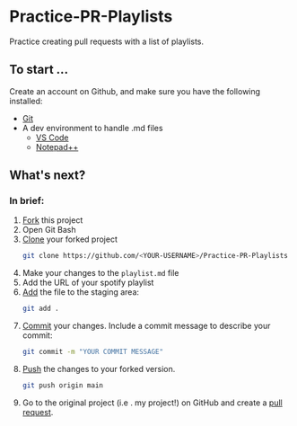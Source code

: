 # Practice-PR-Playlists
Practice creating pull requests with a list of playlists.

## To start ...
Create an account on Github, and make sure you have the following installed:

* [Git](https://git-scm.com/downloads)
* A dev environment to handle .md files
    * [VS Code](https://code.visualstudio.com)
    * [Notepad++](https://notepad-plus-plus.org)

## What's next?
### In brief:
1. [Fork](https://docs.github.com/en/get-started/quickstart/fork-a-repo) this project
2. Open Git Bash
3. [Clone]() your forked project 
    ```sh 
    git clone https://github.com/<YOUR-USERNAME>/Practice-PR-Playlists
    ```
4. Make your changes to the `playlist.md` file
5. Add the URL of your spotify playlist
6. [Add](https://docs.github.com/en/repositories/working-with-files/managing-files/adding-a-file-to-a-repository) the file to the staging area:
    ```sh
    git add .
    ```
7. [Commit](https://docs.github.com/en/repositories/working-with-files/managing-files/adding-a-file-to-a-repository) your changes. Include a commit message to describe your commit:
    ```sh
    git commit -m "YOUR COMMIT MESSAGE"
    ```
8. [Push](https://docs.github.com/en/repositories/working-with-files/managing-files/adding-a-file-to-a-repository) the changes to your forked version.
    ```sh
    git push origin main
    ```
9. Go to the original project (i.e . my project!) on GitHub and create a [pull request](https://docs.github.com/en/pull-requests/collaborating-with-pull-requests/proposing-changes-to-your-work-with-pull-requests/about-pull-requests).
    



